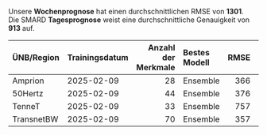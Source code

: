 
Unsere __Wochenprognose__ hat einen durchschnittlichen RMSE von __1301__.  
Die SMARD __Tagesprognose__ weist eine durchschnittliche Genauigkeit von __913__ auf.
    
| ÜNB/Region   | Trainingsdatum   |   Anzahl der Merkmale | Bestes Modell   |   RMSE |   TSO RMSE |
|:-------------|:-----------------|----------------------:|:----------------|-------:|-----------:|
| Amprion      | 2025-02-09       |                    28 | Ensemble        |    366 |        306 |
| 50Hertz      | 2025-02-09       |                    44 | Ensemble        |    376 |        284 |
| TenneT       | 2025-02-09       |                    33 | Ensemble        |    757 |        495 |
| TransnetBW   | 2025-02-09       |                    70 | Ensemble        |    357 |        272 |